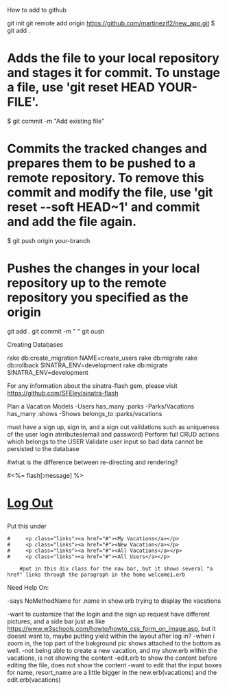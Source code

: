How to add to github

git init
git remote add origin https://github.com/martinezjf2/new_app.git
$ git add .
# Adds the file to your local repository and stages it for commit. To unstage a file, use 'git reset HEAD YOUR-FILE'.
$ git commit -m "Add existing file"
# Commits the tracked changes and prepares them to be pushed to a remote repository. To remove this commit and modify the file, use 'git reset --soft HEAD~1' and commit and add the file again.
$ git push origin your-branch
# Pushes the changes in your local repository up to the remote repository you specified as the origin
git add .
git commit -m " "
git oush


Creating Databases

rake db:create_migration NAME=create_users
rake db:migrate
rake db:rollback SINATRA_ENV=development
rake db:migrate SINATRA_ENV=development


For any information about the sinatra-flash gem, please visit https://github.com/SFEley/sinatra-flash



Plan a Vacation
Models
-Users has_many :parks
-Parks/Vacations has_many :shows
-Shows belongs_to :parks/vacations

must have a sign up, sign in, and a sign out
validations such as uniqueness of the user login atrributes(email and password)
Perform full CRUD actions which belongs to the USER
Validate user input so bad data cannot be persisted to the database

 #what is the difference between re-directing and rendering?



#<%= flash[:message] %>

 #     <p class="links"><a href="#" class="logout">Log Out</a></p>

 Put this under <div class="wrapper">

    #     <p class="links"><a href="#"><My Vacations</a></p>
    #     <p class="links"><a href="#"><New Vacation</a></p>
    #     <p class="links"><a href="#"><All Vacations</a></p>
    #     <p class="links"><a href="#"><All Users</a></p>
        
        #put in this div class for the nav bar, but it shows several "a href" links through the paragraph in the home welcome1.erb



Need Help On:

<!-- -want to make the login/submit button a little bigger, -->
-says NoMethodName for .name in show.erb trying to display the vacations
<!-- -need to add "first_name" and "last_name" for create_table "vacations" and later call it within the show.erb vacation.name and in the welcome.erb, say Welcome ..@user.first_name instead of username and when i want to display "All Users" then display the name of the user instead of the username-->
-want to customize that the login and the sign up request have different pictures, and a side bar just as like https://www.w3schools.com/howto/howto_css_form_on_image.asp, but it doesnt want to, maybe putting yield within the layout after log in?
-when i zoom in, the top part of the bakground pic shows attached to the bottom as well.
-not being able to create a new vacation, and my show.erb within the vacations, is not showing the content
-edit.erb to show the content before editing the file, does not show the content
-want to edit that the input boxes for name, resort_name are a little bigger in the new.erb(vacations) and the edit.erb(vacations)